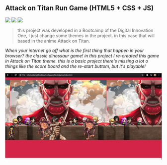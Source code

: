 ## Attack on Titan Run Game (HTML5 + CSS + JS)
![](https://img.shields.io/badge/HTML5-E34F26?style=for-the-badge&logo=html5&logoColor=white) ![](https://img.shields.io/badge/CSS3-1572B6?style=for-the-badge&logo=css3&logoColor=white) ![](https://img.shields.io/badge/JavaScript-F7DF1E?style=for-the-badge&logo=javascript&logoColor=black)
> this project was developed in a Bootcamp of the Digital Innovation One, I just change some themes in the project. in this case that will based in the anime Attack on Titan.

*When your internet go off what is the first thing that happen in your browser? the classic dinossaur game! 
in this project I re-created this game in Attack on Titan theme.
this is a basic project there's missing a lot o things like the score board and the re-start buttom, but it's playable!*

![](examples/ex1.jpeg)

